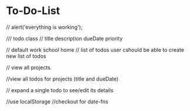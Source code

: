 # To-Do-List


// alert('everything is working');

/// todo class // title description dueDate priority 


// default work school home // list of todos user cshould be able to create new list of todos

// view all projects

//view all todos for projects (title and dueDate)


// expand a single todo to see/edit its details

//use localStorage 
//checkout for date-fns
